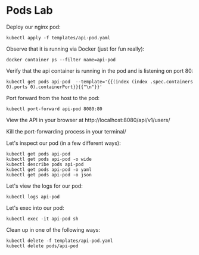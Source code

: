 # Pods Lab

Deploy our nginx pod:

    kubectl apply -f templates/api-pod.yaml

Observe that it is running via Docker (just for fun really):

    docker container ps --filter name=api-pod

Verify that the api container is running in the pod and is listening on port 80:

    kubectl get pods api-pod  --template='{{(index (index .spec.containers 0).ports 0).containerPort}}{{"\n"}}'

Port forward from the host to the pod:

    kubectl port-forward api-pod 8080:80

View the API in your browser at http://localhost:8080/api/v1/users/

Kill the port-forwarding process in your terminal/

Let's inspect our pod (in a few different ways):

    kubectl get pods api-pod
    kubectl get pods api-pod -o wide
    kubectl describe pods api-pod
    kubectl get pods api-pod -o yaml
    kubectl get pods api-pod -o json

Let's view the logs for our pod:

    kubectl logs api-pod

Let's exec into our pod:

    kubectl exec -it api-pod sh

Clean up in one of the following ways:

    kubectl delete -f templates/api-pod.yaml
    kubectl delete pods/api-pod
